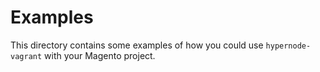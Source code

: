 Examples
========

This directory contains some examples of how you could use `hypernode-vagrant` with your Magento project.
